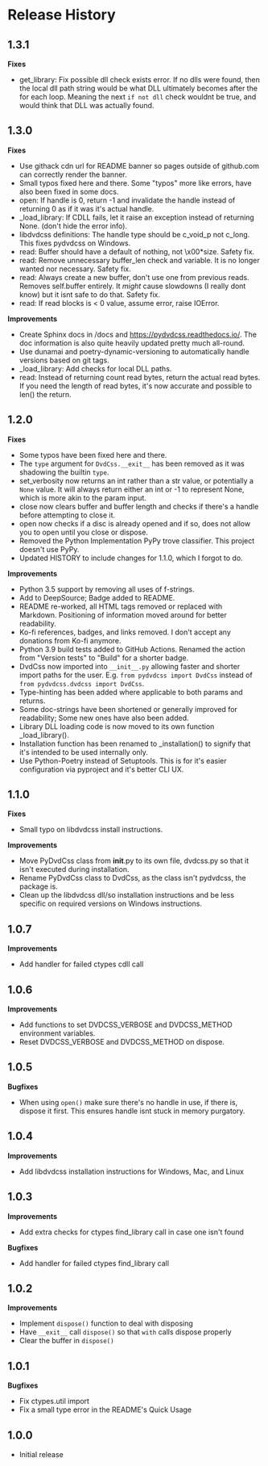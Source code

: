 # Release History

## 1.3.1

**Fixes**

- get_library: Fix possible dll check exists error. If no dlls were found, then the local dll path string would be
  what DLL ultimately becomes after the for each loop. Meaning the next `if not dll` check wouldnt be true, and would
  think that DLL was actually found.

## 1.3.0

**Fixes**

- Use githack cdn url for README banner so pages outside of github.com can correctly render the banner.
- Small typos fixed here and there. Some "typos" more like errors, have also been fixed in some docs.
- open: If handle is 0, return -1 and invalidate the handle instead of returning 0 as if it was it's actual handle.
- _load_library: If CDLL fails, let it raise an exception instead of returning None. (don't hide the error info).
- libdvdcss definitions: The handle type should be c_void_p not c_long. This fixes pydvdcss on Windows.
- read: Buffer should have a default of nothing, not \x00*size. Safety fix.
- read: Remove unnecessary buffer_len check and variable. It is no longer wanted nor necessary. Safety fix.
- read: Always create a new buffer, don't use one from previous reads. Removes self.buffer entirely. It *might* cause slowdowns (I really dont know) but it isnt safe to do that. Safety fix.
- read: If read blocks is < 0 value, assume error, raise IOError.

**Improvements**

- Create Sphinx docs in /docs and https://pydvdcss.readthedocs.io/. The doc information is also quite heavily updated pretty much all-round.
- Use dunamai and poetry-dynamic-versioning to automatically handle versions based on git tags.
- _load_library: Add checks for local DLL paths.
- read: Instead of returning count read bytes, return the actual read bytes. If you need the length of read bytes, it's now accurate and possible to len() the return.

## 1.2.0

**Fixes**

- Some typos have been fixed here and there.
- The `type` argument for `DvdCss.__exit__` has been removed as it was shadowing the builtin `type`.
- set_verbosity now returns an int rather than a str value, or potentially a `None` value. It will always return either an int or -1 to represent None, which is more akin to the param input.
- close now clears buffer and buffer length and checks if there's a handle before attempting to close it.
- open now checks if a disc is already opened and if so, does not allow you to open until you close or dispose.
- Removed the Python Implementation PyPy trove classifier. This project doesn't use PyPy.
- Updated HISTORY to include changes for 1.1.0, which I forgot to do.

**Improvements**

- Python 3.5 support by removing all uses of f-strings.
- Add to DeepSource; Badge added to README.
- README re-worked, all HTML tags removed or replaced with Markdown. Positioning of information moved around for better readability.
- Ko-fi references, badges, and links removed. I don't accept any donations from Ko-fi anymore.
- Python 3.9 build tests added to GitHub Actions. Renamed the action from "Version tests" to "Build" for a shorter badge.
- DvdCss now imported into `__init__.py` allowing faster and shorter import paths for the user. E.g. `from pydvdcss import DvdCss` instead of `from pydvdcss.dvdcss import DvdCss`.
- Type-hinting has been added where applicable to both params and returns.
- Some doc-strings have been shortened or generally improved for readability; Some new ones have also been added.
- Library DLL loading code is now moved to its own function _load_library().
- Installation function has been renamed to _installation() to signify that it's intended to be used internally only.
- Use Python-Poetry instead of Setuptools. This is for it's easier configuration via pyproject and it's better CLI UX.

## 1.1.0

**Fixes**

- Small typo on libdvdcss install instructions.

**Improvements**

- Move PyDvdCss class from __init__.py to its own file, dvdcss.py so that it isn't executed during installation.
- Rename PyDvdCss class to DvdCss, as the class isn't pydvdcss, the package is.
- Clean up the libdvdcss dll/so installation instructions and be less specific on required versions on Windows instructions.

## 1.0.7

**Improvements**

- Add handler for failed ctypes cdll call

## 1.0.6

**Improvements**

- Add functions to set DVDCSS_VERBOSE and DVDCSS_METHOD environment variables.
- Reset DVDCSS_VERBOSE and DVDCSS_METHOD on dispose.

## 1.0.5

**Bugfixes**

- When using `open()` make sure there's no handle in use, if there is, dispose it first. This ensures handle isnt stuck in memory purgatory.

## 1.0.4

**Improvements**

- Add libdvdcss installation instructions for Windows, Mac, and Linux

## 1.0.3

**Improvements**

- Add extra checks for ctypes find_library call in case one isn't found

**Bugfixes**

- Add handler for failed ctypes find_library call

## 1.0.2

**Improvements**

- Implement `dispose()` function to deal with disposing
- Have `__exit__` call `dispose()` so that `with` calls dispose properly
- Clear the buffer in `dispose()`

## 1.0.1

**Bugfixes**

- Fix ctypes.util import
- Fix a small type error in the README's Quick Usage

## 1.0.0

- Initial release
